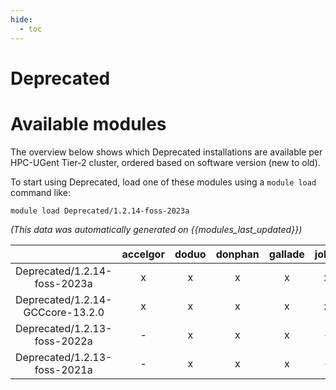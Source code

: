 ```yaml
---
hide:
  - toc
---
```


Deprecated
==========

# Available modules


The overview below shows which Deprecated installations are available per HPC-UGent Tier-2 cluster, ordered based on software version (new to old).

To start using Deprecated, load one of these modules using a `module load` command like:

```shell
module load Deprecated/1.2.14-foss-2023a
```

*(This data was automatically generated on {{modules_last_updated}})*  

| |accelgor|doduo|donphan|gallade|joltik|shinx|
| :---: | :---: | :---: | :---: | :---: | :---: | :---: |
|Deprecated/1.2.14-foss-2023a|x|x|x|x|x|x|
|Deprecated/1.2.14-GCCcore-13.2.0|x|x|x|x|x|x|
|Deprecated/1.2.13-foss-2022a|-|x|x|x|-|-|
|Deprecated/1.2.13-foss-2021a|-|x|x|x|-|-|
